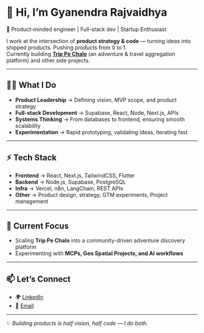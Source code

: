 # 👋 Hi, I’m Gyanendra Rajvaidhya

🚀 Product-minded engineer | Full-stack dev | Startup Enthusiast   

I work at the intersection of **product strategy & code** — turning ideas into shipped products. Pushing products from 0 to 1.  
Currently building **[Trip Pe Chalo](https://www.company.trippechalo.in/)** (an adventure & travel aggregation platform) and other side projects.  

---

## 🧑‍💻 What I Do
- **Product Leadership** → Defining vision, MVP scope, and product strategy  
- **Full-stack Development** → Supabase, React, Node, Next.js, APIs  
- **Systems Thinking** → From databases to frontend, ensuring smooth scalability  
- **Experimentation** → Rapid prototyping, validating ideas, iterating fast  

---

## ⚡ Tech Stack
- **Frontend** → React, Next.js, TailwindCSS, Flutter  
- **Backend** → Node.js, Supabase, PostgreSQL  
- **Infra** → Vercel, n8n, LangChain, REST APIs  
- **Other** → Product design, strategy, GTM experiments, Project management 

---

## 🌱 Current Focus
- Scaling **Trip Pe Chalo** into a community-driven adventure discovery platform  
- Experimenting with **MCPs, Geo Spatial Projects, and AI workflows**  


---

## 📫 Let’s Connect
- 🌍 [LinkedIn](https://linkedin.com/in/gyanendrarajvaidhya)  
- 📧 [Email](mailto:rajvaidhyag@gmail.com)  

---

✨ *Building products is half vision, half code — I do both.*
